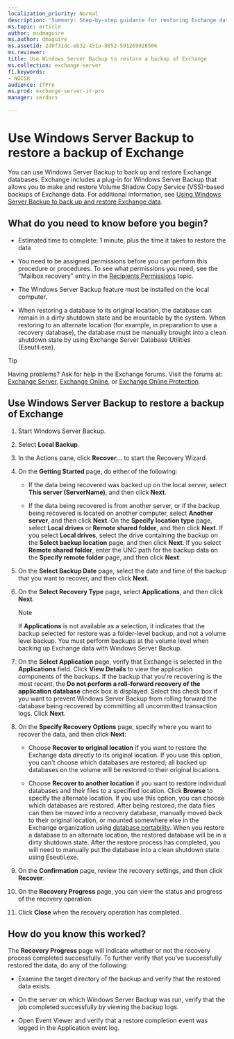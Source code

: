 ```yaml
---
localization_priority: Normal
description: 'Summary: Step-by-step guidance for restoring Exchange data from a previous back up.'
ms.topic: article
author: msdmaguire
ms.author: dmaguire
ms.assetid: 2d0f31dc-eb32-451a-8852-591269026506
ms.reviewer:
title: Use Windows Server Backup to restore a backup of Exchange
ms.collection: exchange-server
f1.keywords:
- NOCSH
audience: ITPro
ms.prod: exchange-server-it-pro
manager: serdars

---
```


# Use Windows Server Backup to restore a backup of Exchange

You can use Windows Server Backup to back up and restore Exchange databases. Exchange includes a plug-in for Windows Server Backup that allows you to make and restore Volume Shadow Copy Service (VSS)-based backups of Exchange data. For additional information, see [Using Windows Server Backup to back up and restore Exchange data](windows-server-backup.md).

## What do you need to know before you begin?

- Estimated time to complete: 1 minute, plus the time it takes to restore the data

- You need to be assigned permissions before you can perform this procedure or procedures. To see what permissions you need, see the "Mailbox recovery" entry in the [Recipients Permissions](../../permissions/feature-permissions/recipient-permissions.md) topic.

- The Windows Server Backup feature must be installed on the local computer.

- When restoring a database to its original location, the database can remain in a dirty shutdown state and be mountable by the system. When restoring to an alternate location (for example, in preparation to use a recovery database), the database must be manually brought into a clean shutdown state by using Exchange Server Database Utilities (Eseutil.exe).

> [!TIP]
> Having problems? Ask for help in the Exchange forums. Visit the forums at: [Exchange Server](https://social.technet.microsoft.com/forums/office/home?category=exchangeserver), [Exchange Online](https://social.technet.microsoft.com/forums/msonline/home?forum=onlineservicesexchange), or [Exchange Online Protection](https://social.technet.microsoft.com/forums/forefront/home?forum=FOPE).

## Use Windows Server Backup to restore a backup of Exchange

1. Start Windows Server Backup.

2. Select **Local Backup**.

3. In the Actions pane, click **Recover...** to start the Recovery Wizard.

4. On the **Getting Started** page, do either of the following:

   - If the data being recovered was backed up on the local server, select **This server (ServerName)**, and then click **Next**.

   - If the data being recovered is from another server, or if the backup being recovered is located on another computer, select **Another server**, and then click **Next**. On the **Specify location type** page, select **Local drives** or **Remote shared folder**, and then click **Next**. If you select **Local drives**, select the drive containing the backup on the **Select backup location** page, and then click **Next**. If you select **Remote shared folder**, enter the UNC path for the backup data on the **Specify remote folder** page, and then click **Next**.

5. On the **Select Backup Date** page, select the date and time of the backup that you want to recover, and then click **Next**.

6. On the **Select Recovery Type** page, select **Applications**, and then click **Next**.

   > [!NOTE]
   > If **Applications** is not available as a selection, it indicates that the backup selected for restore was a folder-level backup, and not a volume level backup. You must perform backups at the volume level when backing up Exchange data with Windows Server Backup.

7. On the **Select Application** page, verify that Exchange is selected in the **Applications** field. Click **View Details** to view the application components of the backups. If the backup that you're recovering is the most recent, the **Do not perform a roll-forward recovery of the application database** check box is displayed. Select this check box if you want to prevent Windows Server Backup from rolling forward the database being recovered by committing all uncommitted transaction logs. Click **Next**.

8. On the **Specify Recovery Options** page, specify where you want to recover the data, and then click **Next**:

   - Choose **Recover to original location** if you want to restore the Exchange data directly to its original location. If you use this option, you can't choose which databases are restored; all backed up databases on the volume will be restored to their original locations.

   - Choose **Recover to another location** if you want to restore individual databases and their files to a specified location. Click **Browse** to specify the alternate location. If you use this option, you can choose which databases are restored. After being restored, the data files can then be moved into a recovery database, manually moved back to their original location, or mounted somewhere else in the Exchange organization using [database portability](database-portability.md). When you restore a database to an alternate location, the restored database will be in a dirty shutdown state. After the restore process has completed, you will need to manually put the database into a clean shutdown state using Eseutil.exe.

9. On the **Confirmation** page, review the recovery settings, and then click **Recover**.

10. On the **Recovery Progress** page, you can view the status and progress of the recovery operation.

11. Click **Close** when the recovery operation has completed.

## How do you know this worked?

The **Recovery Progress** page will indicate whether or not the recovery process completed successfully. To further verify that you've successfully restored the data, do any of the following:

- Examine the target directory of the backup and verify that the restored data exists.

- On the server on which Windows Server Backup was run, verify that the job completed successfully by viewing the backup logs.

- Open Event Viewer and verify that a restore completion event was logged in the Application event log.
